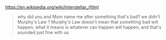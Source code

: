 https://en.wikipedia.org/wiki/Interstellar_(film)

> why did you and Mom name me after something that's bad?
> we didn't
> Murphy's Law ?
> Murphy's Law doesn't mean that something bad will happen, what it means is whatever can happen will happen, and that's sounded just fine with us
